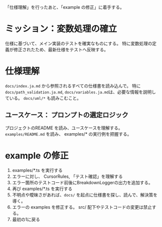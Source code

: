 「仕様理解」を行ったあと、「example の修正」に着手する。

# ミッション：変数処理の確立
仕様に基づいて、メイン実装のテストを確実なものにする。
特に変数処理の定義が修正されたため、最新仕様をテストへ反映する。

# 仕様理解

`docs/index.ja.md` から参照されるすべての仕様書を読み込んで。 
特に `docs/path_validation.ja.md`, `docs/variables.ja.md`は、必要な情報を説明している。 `docs/uml/*` も読みこむこと。

## ユースケース： プロンプトの選定ロジック
プロジェクトのREADME を読み、ユースケースを理解する。
`examples/README.md` を読み、 examples/* の実行例を把握する。

# example の修正
1. examples/*.ts を実行する
2. エラーに対し、 CursorRules, 「テスト確認」を理解する
3. エラー箇所のテストコード前後にBreakdownLoggerの出力を追加する。
4. 再び examples/*.ts を実行する
5. 不明点や曖昧さがあれば、`docs/` を起点に仕様書を探し、読んで、解決策を導く。
6. エラーの examples を修正する。 src/ 配下やテストコードの変更は禁止する。
7. 最初の1に戻る
